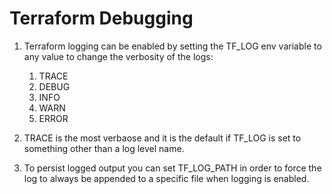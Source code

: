 # Terraform Debugging

1. Terraform logging can be enabled by setting the TF_LOG env variable to any value to change the verbosity of the logs:
    1. TRACE
    2. DEBUG
    3. INFO
    4. WARN
    5. ERROR

2. TRACE is the most verbaose and it is the default if TF_LOG is set to something other than a log level name.

3. To persist logged output you can set TF_LOG_PATH in order to force the log to always be appended to a specific file when logging is enabled.